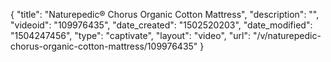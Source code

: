 {
    "title": "Naturepedic&reg; Chorus Organic Cotton Mattress",
    "description": "",
    "videoid": "109976435",
    "date_created": "1502520203",
    "date_modified": "1504247456",
    "type": "captivate",
    "layout": "video",
    "url": "\/v\/naturepedic-chorus-organic-cotton-mattress\/109976435"
}